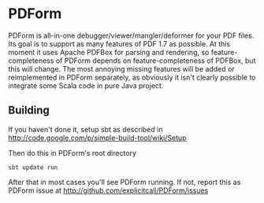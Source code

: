 # PDForm

PDForm is all-in-one debugger/viewer/mangler/deformer for your PDF files.  Its goal is to support as many
features of PDF 1.7 as possible.  At this moment it uses Apache PDFBox for parsing and rendering, so
feature-completeness of PDForm depends on feature-completeness of PDFBox, but this will change.
The most annoying missing features will be added or reimplemented in PDForm separately, as obviously
it isn't clearly possible to integrate some Scala code in pure Java project.

## Building

If you haven't done it, setup sbt as described in http://code.google.com/p/simple-build-tool/wiki/Setup

Then do this in PDForm's root directory

    sbt update run

After that in most cases you'll see PDForm running.  If not, report this as PDForm issue at
http://github.com/explicitcall/PDForm/issues